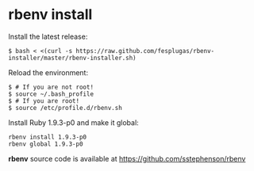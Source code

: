 # rbenv install

Install the latest release:

    $ bash < <(curl -s https://raw.github.com/fesplugas/rbenv-installer/master/rbenv-installer.sh)

Reload the environment:

    $ # If you are not root!
    $ source ~/.bash_profile
    $ # If you are root!
    $ source /etc/profile.d/rbenv.sh

Install Ruby 1.9.3-p0 and make it global:

    rbenv install 1.9.3-p0
    rbenv global 1.9.3-p0

**rbenv** source code is available at <https://github.com/sstephenson/rbenv>